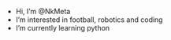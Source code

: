 - Hi, I’m @NkMeta
- I’m interested in football, robotics and coding
- I’m currently learning python


<!---
NkMeta/NkMeta is a ✨ special ✨ repository because its `README.md` (this file) appears on your GitHub profile.
You can click the Preview link to take a look at your changes.
--->

